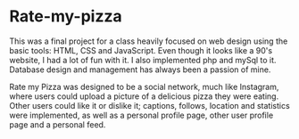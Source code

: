 # Rate-my-pizza
This was a final project for a class heavily focused on web design using the basic tools: HTML, CSS and JavaScript. Even though it looks like a 90's 
website, I had a lot of fun with it. I also implemented php and mySql to it. Database design and management has always been a passion of mine.

Rate my Pizza was designed to be a social network, much like Instagram, where users could upload a picture of a delicious pizza they were eating. Other users
could like it or dislike it; captions, follows, location and statistics were implemented, as well as a personal profile page, other user profile page and a personal 
feed.
